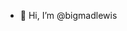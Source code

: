 - 👋 Hi, I’m @bigmadlewis

<!---
bigmadlewis/bigmadlewis is a ✨ special ✨ repository because its `README.md` (this file) appears on your GitHub profile.
You can click the Preview link to take a look at your changes.
--->
